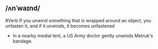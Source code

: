 ##   /ʌnˈwaɪnd/
#Verb
If you unwind something that is wrapped around an object, you unfasten it, and if it unwinds, it becomes unfastened

- In a nearby medial tent, a US Army doctor gently unwinds Metruk's bandage.